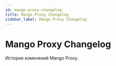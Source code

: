 ```yaml
---
id: mango-proxy-changelog
title: Mango Proxy Changelog
sidebar_label: Mango Proxy Changelog
---
```

# Mango Proxy Changelog
История изменений Mango Proxy.